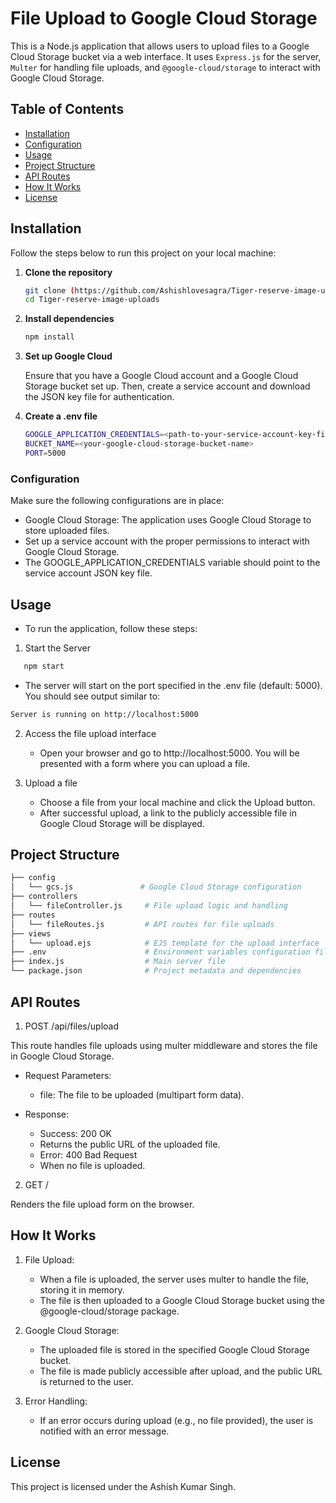 # File Upload to Google Cloud Storage

This is a Node.js application that allows users to upload files to a Google Cloud Storage bucket via a web interface. It uses `Express.js` for the server, `Multer` for handling file uploads, and `@google-cloud/storage` to interact with Google Cloud Storage.

## Table of Contents

- [Installation](#installation)
- [Configuration](#configuration)
- [Usage](#usage)
- [Project Structure](#project-structure)
- [API Routes](#api-routes)
- [How It Works](#how-it-works)
- [License](#license)

## Installation

Follow the steps below to run this project on your local machine:

1. **Clone the repository**

   ```bash
   git clone (https://github.com/Ashishlovesagra/Tiger-reserve-image-uploads.git)
   cd Tiger-reserve-image-uploads
   ```

2. **Install dependencies**

   ```bash
   npm install
   ```

3. **Set up Google Cloud**

   Ensure that you have a Google Cloud account and a Google Cloud Storage bucket set up. Then, create a service account and download the JSON key file for authentication.

4. **Create a .env file**

   ```bash
   GOOGLE_APPLICATION_CREDENTIALS=<path-to-your-service-account-key-file>
   BUCKET_NAME=<your-google-cloud-storage-bucket-name>
   PORT=5000
   ```

### Configuration 

   Make sure the following configurations are in place:

   - Google Cloud Storage: The application uses Google Cloud Storage to store uploaded files.
   - Set up a service account with the proper permissions to interact with Google Cloud Storage.
   - The GOOGLE_APPLICATION_CREDENTIALS variable should point to the service account JSON key file.

## Usage

   - To run the application, follow these steps:

1. Start the Server

```bash
   npm start
   ```

   - The server will start on the port specified in the .env file (default: 5000). You should see output similar to:
   
   ```bash
   Server is running on http://localhost:5000
   ```

2. Access the file upload interface

   - Open your browser and go to http://localhost:5000. You will be presented with a form where you can upload a file.

3. Upload a file
   
   - Choose a file from your local machine and click the Upload button.
   - After successful upload, a link to the publicly accessible file in Google Cloud Storage will be displayed.

## Project Structure

```bash
├── config
│   └── gcs.js               # Google Cloud Storage configuration
├── controllers
│   └── fileController.js     # File upload logic and handling
├── routes
│   └── fileRoutes.js         # API routes for file uploads
├── views
│   └── upload.ejs            # EJS template for the upload interface
├── .env                      # Environment variables configuration file
├── index.js                  # Main server file
└── package.json              # Project metadata and dependencies
```

## API Routes

1. POST /api/files/upload

This route handles file uploads using multer middleware and stores the file in Google Cloud Storage.

   - Request Parameters:
        - file: The file to be uploaded (multipart form data).

   - Response:
        - Success: 200 OK
        - Returns the public URL of the uploaded file.
        - Error: 400 Bad Request
        - When no file is uploaded.

2. GET / 

Renders the file upload form on the browser.

## How It Works
1. File Upload:

    - When a file is uploaded, the server uses multer to handle the file, storing it in memory.
    - The file is then uploaded to a Google Cloud Storage bucket using the @google-cloud/storage package.
    
2. Google Cloud Storage:

    - The uploaded file is stored in the specified Google Cloud Storage bucket.
    - The file is made publicly accessible after upload, and the public URL is returned to the user.

3. Error Handling:

    - If an error occurs during upload (e.g., no file provided), the user is notified with an error message.

## License

This project is licensed under the Ashish Kumar Singh.
